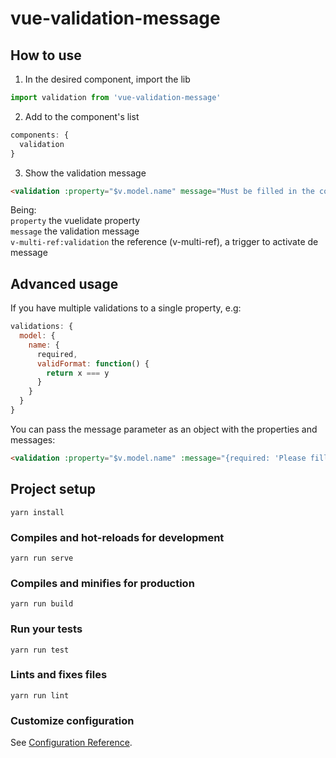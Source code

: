 # vue-validation-message

## How to use
1) In the desired component, import the lib  
```js
import validation from 'vue-validation-message'
```

2) Add to the component's list  
```js
components: {
  validation
}
```

3) Show the validation message  
```html
<validation :property="$v.model.name" message="Must be filled in the correct format" v-multi-ref:validation />
```

Being:  
```property``` the vuelidate property  
```message``` the validation message    
```v-multi-ref:validation``` the reference (v-multi-ref), a trigger to activate de message

## Advanced usage
If you have multiple validations to a single property, e.g:  
```js
validations: {  
  model: {  
    name: {  
      required,  
      validFormat: function() {  
        return x === y  
      }  
    }  
  }  
}  
```
You can pass the message parameter as an object with the properties and messages:  
```html
<validation :property="$v.model.name" :message="{required: 'Please fill out this field', validFormat: 'Must be filled in the correct format'}" v-multi-ref:validation />
```
##  

## Project setup
```
yarn install
```

### Compiles and hot-reloads for development
```
yarn run serve
```

### Compiles and minifies for production
```
yarn run build
```

### Run your tests
```
yarn run test
```

### Lints and fixes files
```
yarn run lint
```

### Customize configuration
See [Configuration Reference](https://cli.vuejs.org/config/).

